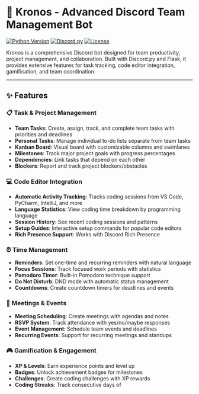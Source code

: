 # 🤖 Kronos - Advanced Discord Team Management Bot

[![Python Version](https://img.shields.io/badge/python-3.11%2B-blue)](https://www.python.org/downloads/)
[![Discord.py](https://img.shields.io/badge/discord.py-2.3.2-blue)](https://github.com/Rapptz/discord.py)
[![License](https://img.shields.io/badge/license-MIT-green)](LICENSE)

Kronos is a comprehensive Discord bot designed for team productivity, project management, and collaboration. Built with Discord.py and Flask, it provides extensive features for task tracking, code editor integration, gamification, and team coordination.

---

## ✨ Features

### 📋 **Task & Project Management**
- **Team Tasks**: Create, assign, track, and complete team tasks with priorities and deadlines
- **Personal Tasks**: Manage individual to-do lists separate from team tasks
- **Kanban Board**: Visual board with customizable columns and swimlanes
- **Milestones**: Track major project goals with progress percentages
- **Dependencies**: Link tasks that depend on each other
- **Blockers**: Report and track project blockers/obstacles

### 💻 **Code Editor Integration**
- **Automatic Activity Tracking**: Tracks coding sessions from VS Code, PyCharm, IntelliJ, and more
- **Language Statistics**: View coding time breakdown by programming language
- **Session History**: See recent coding sessions and patterns
- **Setup Guides**: Interactive setup commands for popular code editors
- **Rich Presence Support**: Works with Discord Rich Presence

### ⏰ **Time Management**
- **Reminders**: Set one-time and recurring reminders with natural language
- **Focus Sessions**: Track focused work periods with statistics
- **Pomodoro Timer**: Built-in Pomodoro technique support
- **Do Not Disturb**: DND mode with automatic status management
- **Countdowns**: Create countdown timers for deadlines and events

### 📅 **Meetings & Events**
- **Meeting Scheduling**: Create meetings with agendas and notes
- **RSVP System**: Track attendance with yes/no/maybe responses
- **Event Management**: Schedule team events and deadlines
- **Recurring Events**: Support for recurring meetings and standups

### 🎮 **Gamification & Engagement**
- **XP & Levels**: Earn experience points and level up
- **Badges**: Unlock achievement badges for milestones
- **Challenges**: Create coding challenges with XP rewards
- **Coding Streaks**: Track consecutive days of
